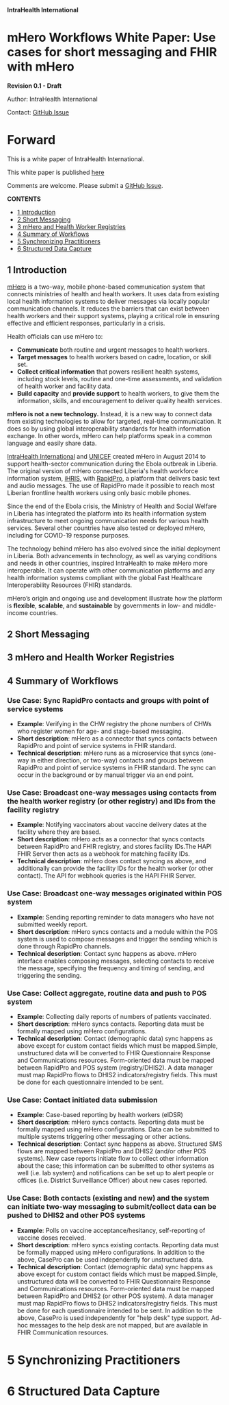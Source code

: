 **IntraHealth International**

# **mHero Workflows White Paper: Use cases for short messaging and FHIR with mHero**

**Revision 0.1 - Draft**

Author: IntraHealth International

Contact: [GitHub Issue](https://github.com/intrahealth/mhero-flows-whitepaper/issues/new/choose)

# Forward

This is a white paper of IntraHealth International.

This white paper is published [here](https://github.com/intrahealth/mhero-flows-whitepaper/blob/main/mhero-flows-whitepaper.md)

Comments are welcome. Please submit a [GitHub Issue](https://github.com/intrahealth/mhero-flows-whitepaper/issues/new/choose).

**CONTENTS**
* [1 Introduction](#1-introduction)
* [2 Short Messaging](#2-short-messaging)
* [3 mHero and Health Worker Registries](#3-mhero-and-health-worker-registries)
* [4 Summary of Workflows](#4-summary-of-workflows)
* [5 Synchronizing Practitioners](#5-synchronizing-practitioners)
* [6 Structured Data Capture](#6-structured-data-capture)


## 1 Introduction
[mHero](https://www.mhero.org) is a two-way, mobile phone-based communication system that connects ministries of health and health workers. It uses data from existing local health information systems to deliver messages via locally popular communication channels. It reduces the barriers that can exist between health workers and their support systems, playing a critical role in ensuring effective and efficient responses, particularly in a crisis.

Health officials can use mHero to:
* **Communicate** both routine and urgent messages to health workers. 
* **Target messages** to health workers based on cadre, location, or skill set. 
* **Collect critical information** that powers resilient health systems, including stock levels, routine and one-time assessments, and validation of health worker and facility data.
* **Build capacity** and **provide support** to health workers, to give them the information, skills, and encouragement to deliver quality health services.
 
**mHero is not a new technology.** Instead, it is a new way to connect data from existing technologies to allow for targeted, real-time communication. It does so by using global interoperability standards for health information exchange. In other words, mHero can help platforms speak in a common language and easily share data.

[IntraHealth International](https://www.intrahealth.org) and [UNICEF](https://www.unicef.org) created mHero in August 2014 to support health-sector communication during the Ebola outbreak in Liberia. The original version of mHero connected Liberia's health workforce information system, [iHRIS](https://www.ihris.org), with [RapidPro](https://app.rapidpro.io), a platform that delivers basic text and audio messages. The use of RapidPro made it possible to reach most Liberian frontline health workers using only basic mobile phones.

Since the end of the Ebola crisis, the Ministry of Health and Social Welfare in Liberia has integrated the platform into its health information system infrastructure to meet ongoing communication needs for various health services. Several other countries have also tested or deployed mHero, including for COVID-19 response purposes.

The technology behind mHero has also evolved since the initial deployment in Liberia. Both advancements in technology, as well as varying conditions and needs in other countries, inspired IntraHealth to make mHero more interoperable. It can operate with other communication platforms and any health information systems compliant with the global Fast Healthcare Interoperability Resources (FHIR) standards.

mHero’s origin and ongoing use and development illustrate how the platform is **flexible**, **scalable**, and **sustainable** by governments in low- and middle-income countries.


## 2 Short Messaging


## 3 mHero and Health Worker Registries


## 4 Summary of Workflows

### Use Case: Sync RapidPro contacts and groups with point of service systems
* **Example**: Verifying in the CHW registry the phone numbers of CHWs who register women for age- and stage-based messaging.
* **Short description**: mHero as a connector that syncs contacts between RapidPro and point of service systems in FHIR standard.
* **Technical description**: mHero runs as a microservice that syncs (one-way in either direction, or two-way) contacts and groups between RapidPro and point of service systems in FHIR standard. The sync can occur in the background or by manual trigger via an end point.

### Use Case: Broadcast one-way messages using contacts from the health worker registry (or other registry) and IDs from the facility registry
* **Example**: Notifying vaccinators about vaccine delivery dates at the facility where they are based.
* **Short description**: mHero acts as a connector that syncs contacts between RapidPro and FHIR registry, and stores facility IDs.The HAPI FHIR Server then acts as a webhook for matching facility IDs.
* **Technical description**: mHero does contact syncing as above, and additionally can provide the facility IDs for the health worker (or other contact). The API for webhook queries is the HAPI FHIR Server.


### Use Case: Broadcast one-way messages originated within POS system

* **Example**: Sending reporting reminder to data managers who have not submitted weekly report.
* **Short description**: mHero syncs contacts and a module within the POS system is used to compose messages and trigger the sending which is done through RapidPro channels.
* **Technical description**: Contact sync happens as above. mHero interface enables composing messages, selecting contacts to receive the message, specifying the frequency and timing of sending, and triggering the sending.

### Use Case: Collect aggregate, routine data and push to POS system

* **Example**: Collecting daily reports of numbers of patients vaccinated.
* **Short description**: mHero syncs contacts. Reporting data must be formally mapped using mHero configurations.
* **Technical description**: Contact (demographic data) sync happens as above except for custom contact fields which must be mapped.Simple, unstructured data will be converted to FHIR Questionnaire Response and Communications resources. Form-oriented data must be mapped between RapidPro and POS system (registry/DHIS2). A data manager must map RapidPro flows to DHIS2 indicators/registry fields. This must be done for each questionnaire intended to be sent.

### Use Case: Contact initiated data submission 

* **Example**: Case-based reporting by health workers (eIDSR)
* **Short description**: mHero syncs contacts. Reporting data must be formally mapped using mHero configurations. Data can be submitted to multiple systems triggering other messaging or other actions.
* **Technical description**: Contact sync happens as above. Structured SMS flows are mapped between RapidPro and DHIS2 (and/or other POS systems). New case reports initiate flow to collect other information about the case; this information can be submitted to other systems as well (i.e. lab system) and notifications can be set up to alert people or offices (i.e. District Surveillance Officer) about new cases reported.


### Use Case: Both contacts (existing and new) and the system can initiate two-way messaging to submit/collect data can be pushed to DHIS2 and other POS systems

* **Example**: Polls on vaccine acceptance/hesitancy, self-reporting of vaccine doses received.
* **Short description**: mHero syncs existing contacts. Reporting data must be formally mapped using mHero configurations. In addition to the above, CasePro can be used independently for unstructured data.
* **Technical description**: Contact (demographic data) sync happens as above except for custom contact fields which must be mapped.Simple, unstructured data will be converted to FHIR Questionnaire Response and Communications resources. Form-oriented data must be mapped between RapidPro and DHIS2 (or other POS system). A data manager must map RapidPro flows to DHIS2 indicators/registry fields. This must be done for each questionnaire intended to be sent. In addition to the above, CasePro is used independently for "help desk" type support. Ad-hoc messages to the help desk are not mapped, but are available in FHIR Communication resources.



# 5 Synchronizing Practitioners


# 6 Structured Data Capture

